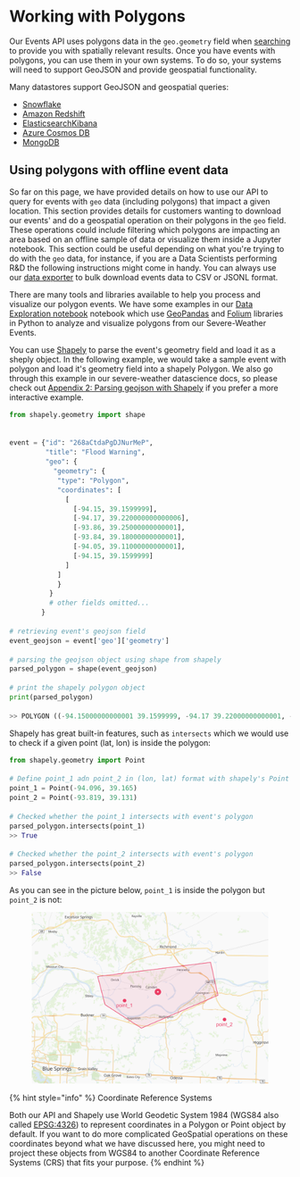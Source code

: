 # Working with Polygons

Our Events API uses polygons data in the `geo.geometry` field when [searching](overview.md) to provide you with spatially relevant results. Once you have events with polygons, you can use them in your own systems. To do so, your systems will need to support GeoJSON and provide geospatial functionality.

Many datastores support GeoJSON and geospatial queries:

* [Snowflake](https://docs.snowflake.com/en/sql-reference/data-types-geospatial.html)
* [Amazon Redshift](https://docs.aws.amazon.com/redshift/latest/dg/geospatial-overview.html)
* [Elasticsearch](https://www.elastic.co/guide/en/elasticsearch/reference/current/geo-shape.html)[Kibana](https://www.elastic.co/guide/en/kibana/current/maps.html)
* [Azure Cosmos DB](https://docs.microsoft.com/en-us/azure/cosmos-db/sql/sql-query-geospatial-intro)
* [MongoDB](https://docs.mongodb.com/manual/geospatial-queries/)

## Using polygons with offline event data

So far on this page, we have provided details on how to use our API to query for events with `geo` data (including polygons) that impact a given location. This section provides details for customers wanting to download our events' and do a geospatial operation on their polygons in the `geo` field. These operations could include filtering which polygons are impacting an area based on an offline sample of data or visualize them inside a Jupyter notebook. This section could be useful depending on what you're trying to do with the `geo` data, for instance, if you are a Data Scientists performing R\&D the following instructions might come in handy. You can always use our [data exporter](https://www.predicthq.com/support/getting-started-with-data-exporter) to bulk download events data to CSV or JSONL format.

There are many tools and libraries available to help you process and visualize our polygon events. We have some examples in our [Data Exploration notebook](../events-api-guides/severe-weather-events-data-science-guides.md) notebook which use [GeoPandas](https://geopandas.org/) and [Folium](https://python-visualization.github.io/folium/) libraries in Python to analyze and visualize polygons from our Severe-Weather Events.

You can use [Shapely](https://github.com/Toblerity/Shapely) to parse the event's geometry field and load it as a sheply object. In the following example, we would take a sample event with polygon and load it's geometry field into a shapely Polygon. We also go through this example in our severe-weather datascience docs, so please check out [Appendix 2: Parsing geojson with Shapely](../events-api-guides/severe-weather-events-data-science-guides.md) if you prefer a more interactive example.

```python
from shapely.geometry import shape


event = {"id": "268aCtdaPgDJNurMeP",
         "title": "Flood Warning",
         "geo": {
           "geometry": {
            "type": "Polygon",
            "coordinates": [
              [
                [-94.15, 39.1599999],
                [-94.17, 39.220000000000006],
                [-93.86, 39.25000000000001],
                [-93.84, 39.18000000000001],
                [-94.05, 39.11000000000001],
                [-94.15, 39.1599999]
              ]
            ]
            }
          }
          # other fields omitted...
        }

# retrieving event's geojson field
event_geojson = event['geo']['geometry']

# parsing the geojson object using shape from shapely
parsed_polygon = shape(event_geojson)

# print the shapely polygon object
print(parsed_polygon)

>> POLYGON ((-94.15000000000001 39.1599999, -94.17 39.22000000000001, -93.86 39.25000000000001, -93.84 39.18000000000001, -94.05 39.11000000000001, -94.15000000000001 39.1599999))
```

Shapely has great built-in features, such as `intersects` which we would use to check if a given point (lat, lon) is inside the polygon:

```python
from shapely.geometry import Point

# Define point_1 adn point_2 in (lon, lat) format with shapely's Point
point_1 = Point(-94.096, 39.165)
point_2 = Point(-93.819, 39.131)

# Checked whether the point_1 intersects with event's polygon
parsed_polygon.intersects(point_1)
>> True

# Checked whether the point_2 intersects with event's polygon
parsed_polygon.intersects(point_2)
>> False
```

As you can see in the picture below, `point_1` is inside the polygon but `point_2` is not:

<figure><img src="../../../.gitbook/assets/shapely-polygon-intersects.png" alt=""><figcaption></figcaption></figure>

{% hint style="info" %}
Coordinate Reference Systems

Both our API and Shapely use World Geodetic System 1984 (WGS84 also called [EPSG:4326](https://epsg.io/4326)) to represent coordinates in a Polygon or Point object by default. If you want to do more complicated GeoSpatial operations on these coordinates beyond what we have discussed here, you might need to project these objects from WGS84 to another Coordinate Reference Systems (CRS) that fits your purpose.
{% endhint %}
